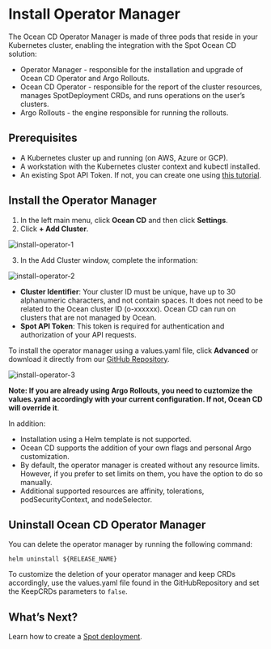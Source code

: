 # Install Operator Manager

The Ocean CD Operator Manager is made of three pods that reside in your Kubernetes cluster, enabling the integration with the Spot Ocean CD solution: 

* Operator Manager - responsible for the installation and upgrade of Ocean CD Operator and Argo Rollouts. 
* Ocean CD Operator - responsible for the report of the cluster resources, manages SpotDeployment CRDs, and runs operations on the user’s clusters.  
* Argo Rollouts - the engine responsible for running the rollouts. 

## Prerequisites 

* A Kubernetes cluster up and running (on AWS, Azure or GCP). 
* A workstation with the Kubernetes cluster context and kubectl installed. 
* An existing Spot API Token. If not, you can create one using [this tutorial](https://docs.spot.io/administration/api/create-api-token?id=create-an-api-token). 

## Install the Operator Manager 

1. In the left main menu, click **Ocean CD** and then click **Settings**.  
2. Click **+ Add Cluster**. 

![install-operator-1](https://github.com/spotinst/help/assets/106514736/2fba9cf5-3c32-4844-852c-da82bb45f35b)

3. In the Add Cluster window, complete the information: 

![install-operator-2](https://github.com/spotinst/help/assets/106514736/1ac89008-c337-45ce-a39c-feb8df820b39)

* **Cluster Identifier**: Your cluster ID must be unique, have up to 30 alphanumeric characters, and not contain spaces. It does not need to be related to the Ocean cluster ID (o-xxxxxx). Ocean CD can run on clusters that are not managed by Ocean. 
* **Spot API Token**: This token is required for authentication and authorization of your API requests. 

To install the operator manager using a values.yaml file, click **Advanced** or download it directly from our [GitHub Repository](https://github.com/spotinst/spot-oceancd-releases/blob/main/charts/spot-oceancd-operator-manager/values.yaml). 

![install-operator-3](https://github.com/spotinst/help/assets/106514736/cf065c18-e2ae-48de-9304-4dff5557c189)

**Note: If you are already using Argo Rollouts, you need to cuztomize the values.yaml accordingly with your current configuration. If not, Ocean CD will override it**.  

In addition: 

* Installation using a Helm template is not supported. 
* Ocean CD supports the addition of your own flags and personal Argo customization.  
* By default, the operator manager is created without any resource limits. However, if you prefer to set limits on them, you have the option to do so manually. 
* Additional supported resources are affinity, tolerations, podSecurityContext, and nodeSelector. 

## Uninstall Ocean CD Operator Manager 

You can delete the operator manager by running the following command:  

`helm uninstall ${RELEASE_NAME}` 

To customize the deletion of your operator manager and keep CRDs accordingly, use the values.yaml file found in the GitHubRepository and set the KeepCRDs parameters to `false`.  

## What’s Next?

Learn how to create a [Spot deployment](ocean-cd/getting-started/create-deployment).  

